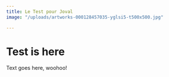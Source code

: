 ```yaml
---
title: Le Test pour Joval
image: "/uploads/artworks-000128457035-yglsi5-t500x500.jpg"

---
```

# Test is here

Text goes here, woohoo!